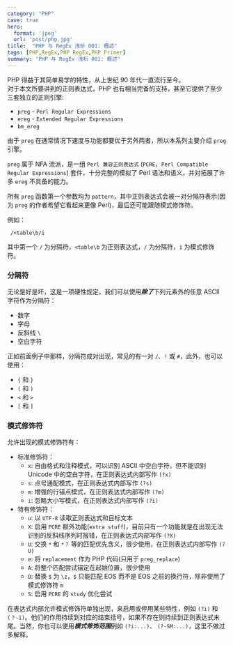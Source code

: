 ```yaml
---
category: "PHP"
cave: true
hero:
  format: 'jpeg'
  url: 'post/php.jpg'
title:  "PHP 与 RegEx 浅析 001: 概述"
tags: [PHP,RegEx,PHP RegEx,PHP Primer]
summary: "PHP 与 RegEx 浅析 001: 概述"
---
```

PHP 得益于其简单易学的特性，从上世纪 90 年代一直流行至今。  
对于本文所要讲到的正则表达式，PHP 也有相当完备的支持，甚至它提供了至少三套独立的正则引擎:

* `preg` - `Perl Regular Expressions`
* `ereg` - `Extended Regular Expressions`
* `bm_ereg`

由于 `preg` 在通常情况下速度与功能都要优于另外两者，所以本系列主要介绍 `preg` 引擎。

`preg` 属于 NFA 流派，是一组 `Perl 兼容正则表达式` (`PCRE`，`Perl Compatible Regular Expressions`) 套件，十分完整的模拟了 Perl 语法和语义，并对拓展了许多 `ereg` 不具备的能力。

所有 `preg` 函数第一个参数均为 `pattern`，其中正则表达式会被一对分隔符表示(因为 `preg` 的作者希望它看起来更像 Perl)，最后还可能跟随模式修饰符。  

例如：

	 /<table\b/i
	 
其中第一个 `/` 为分隔符，`<table\b` 为正则表达式，`/` 为分隔符，`i` 为模式修饰符。

### 分隔符

无论是好是坏，这是一项硬性规定。我们可以使用***除了***下列元素外的任意 ASCII 字符作为分隔符：

* 数字  
* 字母  
* 反斜线 `\`  
* 空白字符  

正如前面例子中那样，分隔符成对出现，常见的有一对 `/`、`!` 或 `#`，此外，也可以使用：

* `{` 和 `}`  
* `(` 和 `)`  
* `<` 和 `>`  
* `[` 和 `]`  

### 模式修饰符

允许出现的模式修饰符有：

* 标准修饰符：  
	* `x`: 自由格式和注释模式，可以识别 ASCII 中空白字符，但不能识别 Unicode 中的空白字符，在正则表达式内部写作 `(?x)`  
	* `s`: 点号通配模式，在正则表达式内部写作 `(?s)`   
	* `m`: 增强的行锚点模式，在正则表达式内部写作 `(?m)`   
	* `i`: 忽略大小写模式，在正则表达式内部写作 `(?i)` 
* 特有修饰符：
	* `u`: 以 `UTF-8` 读取正则表达式和目标文本      
	* `X`: 启用 `PCRE` 额外功能(`extra stuff`)，目前只有一个功能就是在出现无法识别的反斜线序列时报错，在正则表达式内部写作 `(?X)`   
	* `U`: 交换 `*` 和 `*？` 等的匹配优先含义，很少使用，在正则表达式内部写作 `(?U)`   
	* `e`: 将 `replacement` 作为 PHP 代码(只用于 `preg_replace`)  
	* `A`: 将整个匹配尝试锚定在起始位置，很少使用  
	* `D`: 替换 `$` 为 `\z`，`$` 只能匹配 EOS 而不是 EOS 之前的换行符，除非使用了模式修饰符 `m`  
	* `S`: 启用 `PCRE` 的 `study` 优化尝试  

在表达式内部允许模式修饰符单独出现，来启用或停用某些特性，例如 `(?i)` 和 ` (？-i) `。他们的作用持续到对应的结束括号，如果不存在则持续到正则表达式末尾。当然，你也可以使用***模式修饰范围***例如 `(?i:...)`、 `(?-SM:...)`，这里不做过多解释。


